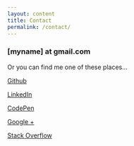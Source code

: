 ```yaml
---
layout: content
title: Contact
permalink: /contact/
---
```


### [myname] at gmail.com

Or you can find me one of these places...

[Github][1]

[LinkedIn][2]

[CodePen][3]

[Google +][4]

[Stack Overflow][5]



[1]: http://github.com/rachelslurs
[2]: http://www.linkedin.com/in/rachelcantor
[3]: http://codepen.io/rachelslurs
[4]: http://google.com/+RachelCantorHi
[5]: http://stackoverflow.com/users/4933257/rachel-cantor?tab=profile
